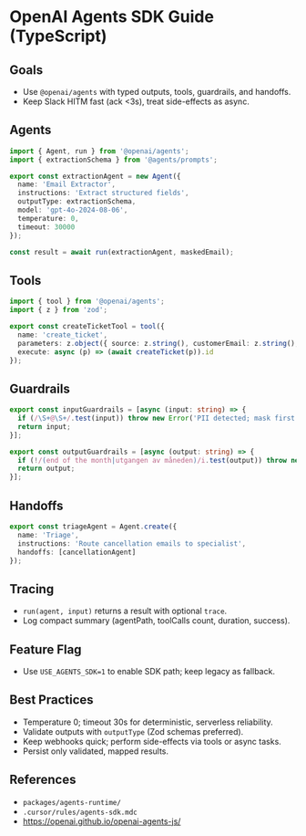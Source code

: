 # OpenAI Agents SDK Guide (TypeScript)

## Goals
- Use `@openai/agents` with typed outputs, tools, guardrails, and handoffs.
- Keep Slack HITM fast (ack <3s), treat side-effects as async.

## Agents
```ts
import { Agent, run } from '@openai/agents';
import { extractionSchema } from '@agents/prompts';

export const extractionAgent = new Agent({
  name: 'Email Extractor',
  instructions: 'Extract structured fields',
  outputType: extractionSchema,
  model: 'gpt-4o-2024-08-06',
  temperature: 0,
  timeout: 30000
});

const result = await run(extractionAgent, maskedEmail);
```

## Tools
```ts
import { tool } from '@openai/agents';
import { z } from 'zod';

export const createTicketTool = tool({
  name: 'create_ticket',
  parameters: z.object({ source: z.string(), customerEmail: z.string(), rawEmailMasked: z.string() }),
  execute: async (p) => (await createTicket(p)).id
});
```

## Guardrails
```ts
export const inputGuardrails = [async (input: string) => {
  if (/\S+@\S+/.test(input)) throw new Error('PII detected; mask first');
  return input;
}];

export const outputGuardrails = [async (output: string) => {
  if (!/(end of the month|utgangen av måneden)/i.test(output)) throw new Error('Missing policy');
  return output;
}];
```

## Handoffs
```ts
export const triageAgent = Agent.create({
  name: 'Triage',
  instructions: 'Route cancellation emails to specialist',
  handoffs: [cancellationAgent]
});
```

## Tracing
- `run(agent, input)` returns a result with optional `trace`.
- Log compact summary (agentPath, toolCalls count, duration, success).

## Feature Flag
- Use `USE_AGENTS_SDK=1` to enable SDK path; keep legacy as fallback.

## Best Practices
- Temperature 0; timeout 30s for deterministic, serverless reliability.
- Validate outputs with `outputType` (Zod schemas preferred).
- Keep webhooks quick; perform side-effects via tools or async tasks.
- Persist only validated, mapped results.

## References
- `packages/agents-runtime/`
- `.cursor/rules/agents-sdk.mdc`
- https://openai.github.io/openai-agents-js/
